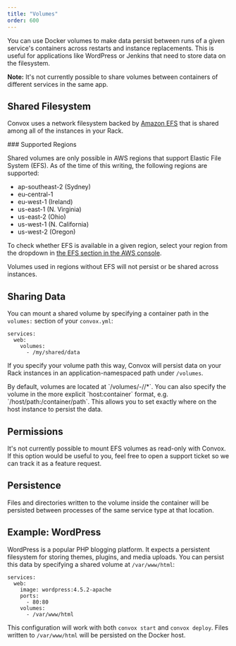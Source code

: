 ```yaml
---
title: "Volumes"
order: 600
---
```


You can use Docker volumes to make data persist between runs of a given service's containers across restarts and instance replacements. This is useful for applications like WordPress or Jenkins that need to store data on the filesystem.

<div class="block-callout block-show-callout type-warning" markdown="1">
<b>Note:</b> It's not currently possible to share volumes between containers of different services in the same app.
</div>

## Shared Filesystem

Convox uses a network filesystem backed by [Amazon EFS](https://aws.amazon.com/efs/) that is shared among all of the instances in your Rack.

<div class="block-callout block-show-callout type-warning" markdown="1">
### Supported Regions

Shared volumes are only possible in AWS regions that support Elastic File System (EFS). As of the time of this writing, the following regions are supported:

- ap-southeast-2 (Sydney)
- eu-central-1
- eu-west-1 (Ireland)
- us-east-1 (N. Virginia)
- us-east-2 (Ohio)
- us-west-1 (N. California)
- us-west-2 (Oregon)

To check whether EFS is available in a given region, select your region from the dropdown in [the EFS section in the AWS console](https://console.aws.amazon.com/efs/home).

Volumes used in regions without EFS will not persist or be shared across instances.
</div>

## Sharing Data

You can mount a shared volume by specifying a container path in the `volumes:` section of your `convox.yml`: 

```
services:
  web:
    volumes:
      - /my/shared/data
```

If you specify your volume path this way, Convox will persist data on your Rack instances in an application-namespaced path under `/volumes`.

<div class="block-callout block-show-callout type-info" markdown="1">
  By default, volumes are located at `/volumes/<rack>-<app>/<service>/*`.
  You can also specify the volume in the more explicit `host:container` format, e.g. `/host/path:/container/path`. This allows you to set exactly where on the host instance to persist the data.
</div>

## Permissions

It's not currently possible to mount EFS volumes as read-only with Convox. If this option would be useful to you, feel free to open a support ticket so we can track it as a feature request.

## Persistence

Files and directories written to the volume inside the container will be persisted between processes of the same service type at that location.

## Example: WordPress

WordPress is a popular PHP blogging platform. It expects a persistent filesystem for storing themes, plugins, and media uploads. You can persist this data by specifying a shared volume at `/var/www/html`:

```
services:
  web:
    image: wordpress:4.5.2-apache
    ports:
      - 80:80
    volumes:
      - /var/www/html
```

This configuration will work with both `convox start` and `convox deploy`. Files written to `/var/www/html` will be persisted on the Docker host.
